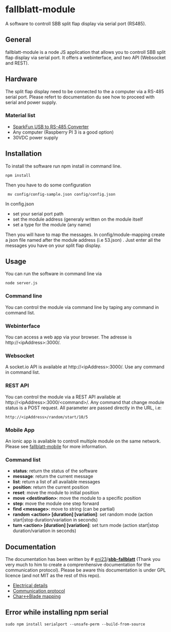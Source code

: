 
# fallblatt-module
A software to controll SBB split flap display via serial port (RS485).

## General
fallblatt-module is a node JS application that allows you to controll SBB split flap display via serial port. It offers a webinterface, and two API (Websocket and REST).

## Hardware
The split flap display need to be connected to the a computer via a RS-485 serial port. Please refert to documentation du see how to proceed with serial and power supply.

### Material list

 - [SparkFun USB to RS-485 Converter](https://www.sparkfun.com/products/9822)
 - Any computer (Raspberry PI 3 is a good option)
 - 30VDC power supply

## Installation
To install the software run npm install in command line.

    npm install

Then you have to do some configuration

     mv config/config-sample.json config/config.json

In config.json

 - set your serial port path
 - set the module address (generaly written on the module itself
 - set a type for the module (any name)

Then you will have to map the messages. In config/module-mapping create a json file named after the module address (i.e 53.json) . Just enter all the messages you have on your split flap display.

## Usage
You can run the software in command line via

    node server.js

### Command line
You can control the module via command line by taping any command in command list.

### Webinterface
You can access a web app via your browser. The adresse is http://&lt;ipAddress&gt;:3000/.

### Websocket
A socket.io API is available at http://&lt;ipAddress&gt;:3000/. Use any command in command list.

### REST API
You can control the module via a REST API available at http://&lt;ipAddress&gt;:3000/&lt;command&gt;/. Any command that change module status is a POST request. All parameter are passed directly in the URL, i.e:

    http://<ipAddress>/random/start/10/5

### Mobile App
An ionic app is available to controll multiple module on the same network. Please see [fallblatt-mobile](https://github.com/harkle/fallblatt-mobile) for more information.

### Command list

 - **status**: return the status of the software
 - **message**: return the current message
 - **list**: return a list of all available messages
 - **position**: return the current position
 - **reset**: move the module to initial position
 - **move &lt;destination&gt;**: move the module to a specific position
 - **step**: move the module one step forward
 - **find &lt;message&gt;**: move to string (can be partial)
 - **random &lt;action&gt; [duration] [variation]**: set random mode (action start|stop duration/variation in seconds)
 - **turn &lt;action&gt; [duration] [variation]**: set turn mode (action start|stop duration/variation in seconds)

## Documentation
The documentation has been written by # [eni23](https://github.com/eni23)/**[sbb-fallblatt](https://github.com/eni23/sbb-fallblatt)** (Thank you very much to him to create a comprenhensive documentation for the communication protocol). Please be aware this documentation is under GPL licence (and not MIT as the rest of this repo).

-  [Electrical details](https://github.com/harkle/fallblatt-module/blob/master/doc/electrical_new_module.md)
-  [Communication protocol](https://github.com/harkle/fallblatt-module/blob/master/doc/protocol_new_modules.md)
-  [Char<->Blade mapping](https://github.com/harkle/fallblatt-module/blob/master/doc/char_mapping.md)

## Error while installing npm serial 

`sudo npm install serialport --unsafe-perm --build-from-source`